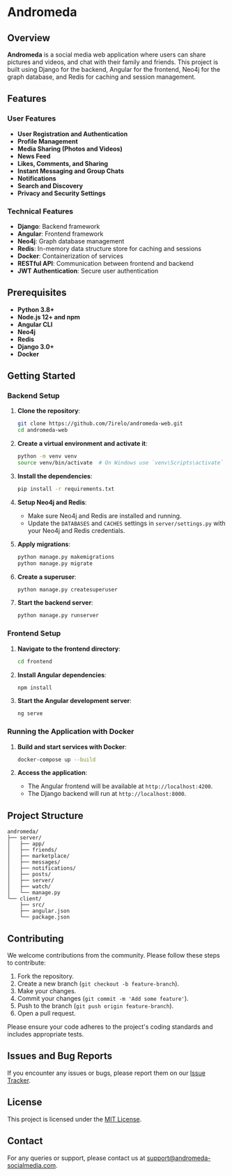 # Andromeda

## Overview

**Andromeda** is a social media web application where users can share pictures and videos, and chat with their family and friends. This project is built using Django for the backend, Angular for the frontend, Neo4j for the graph database, and Redis for caching and session management.

## Features

### User Features
- **User Registration and Authentication**
- **Profile Management**
- **Media Sharing (Photos and Videos)**
- **News Feed**
- **Likes, Comments, and Sharing**
- **Instant Messaging and Group Chats**
- **Notifications**
- **Search and Discovery**
- **Privacy and Security Settings**

### Technical Features
- **Django**: Backend framework
- **Angular**: Frontend framework
- **Neo4j**: Graph database management
- **Redis**: In-memory data structure store for caching and sessions
- **Docker**: Containerization of services
- **RESTful API**: Communication between frontend and backend
- **JWT Authentication**: Secure user authentication

## Prerequisites

- **Python 3.8+**
- **Node.js 12+ and npm**
- **Angular CLI**
- **Neo4j**
- **Redis**
- **Django 3.0+**
- **Docker**

## Getting Started

### Backend Setup

1. **Clone the repository**:
    ```bash
    git clone https://github.com/7irelo/andromeda-web.git
    cd andromeda-web
    ```

2. **Create a virtual environment and activate it**:
    ```bash
    python -m venv venv
    source venv/bin/activate  # On Windows use `venv\Scripts\activate`
    ```

3. **Install the dependencies**:
    ```bash
    pip install -r requirements.txt
    ```

4. **Setup Neo4j and Redis**:
    - Make sure Neo4j and Redis are installed and running.
    - Update the `DATABASES` and `CACHES` settings in `server/settings.py` with your Neo4j and Redis credentials.

5. **Apply migrations**:
    ```bash
    python manage.py makemigrations
    python manage.py migrate
    ```

6. **Create a superuser**:
    ```bash
    python manage.py createsuperuser
    ```

7. **Start the backend server**:
    ```bash
    python manage.py runserver
    ```

### Frontend Setup

1. **Navigate to the frontend directory**:
    ```bash
    cd frontend
    ```

2. **Install Angular dependencies**:
    ```bash
    npm install
    ```

3. **Start the Angular development server**:
    ```bash
    ng serve
    ```

### Running the Application with Docker

1. **Build and start services with Docker**:
    ```bash
    docker-compose up --build
    ```

2. **Access the application**:
    - The Angular frontend will be available at `http://localhost:4200`.
    - The Django backend will run at `http://localhost:8000`.

## Project Structure

```
andromeda/
├── server/
│   ├── app/
│   ├── friends/
│   ├── marketplace/
│   ├── messages/
│   ├── notifications/
│   ├── posts/
│   ├── server/
│   ├── watch/
│   └── manage.py
└── client/
    ├── src/
    ├── angular.json
    └── package.json
```

## Contributing

We welcome contributions from the community. Please follow these steps to contribute:

1. Fork the repository.
2. Create a new branch (`git checkout -b feature-branch`).
3. Make your changes.
4. Commit your changes (`git commit -m 'Add some feature'`).
5. Push to the branch (`git push origin feature-branch`).
6. Open a pull request.

Please ensure your code adheres to the project's coding standards and includes appropriate tests.

## Issues and Bug Reports

If you encounter any issues or bugs, please report them on our [Issue Tracker](https://github.com/7irelo/andromeda.web/issues).

## License

This project is licensed under the [MIT License](LICENSE).

## Contact

For any queries or support, please contact us at support@andromeda-socialmedia.com.

